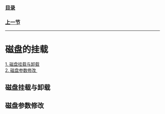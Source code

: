 ### [目录](https://github.com/Letitmiss/Linux-learning/blob/master/README.md)
### [上一节 ]()
------
# 磁盘的挂载
[1. 磁盘挂载与卸载 ](#磁盘挂载与卸载)   
[2. 磁盘参数修改 ](#磁盘参数修改)  
 

## 磁盘挂载与卸载

## 磁盘参数修改
